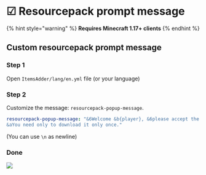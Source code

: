 # ☑ Resourcepack prompt message

{% hint style="warning" %}
**Requires Minecraft 1.17+ clients**
{% endhint %}

## Custom resourcepack prompt message

### Step 1

Open `ItemsAdder/lang/en.yml` file (or your language)

### Step 2

Customize the message: `resourcepack-popup-message`.

```yaml
resourcepack-popup-message: "&6Welcome &b{player}, &6please accept the resourcepack to enjoy all the amazing features of our server.\n
&aYou need only to download it only once."
```

(You can use `\n` as newline)

### Done

![](../.gitbook/assets/image\_\(127\).png)

